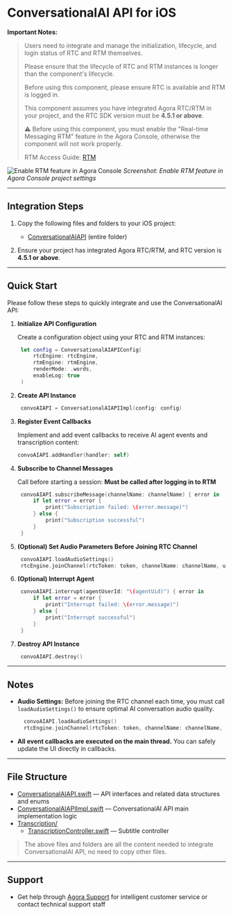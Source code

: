 # ConversationalAI API for iOS

**Important Notes:**
> Users need to integrate and manage the initialization, lifecycle, and login status of RTC and RTM themselves.
>
> Please ensure that the lifecycle of RTC and RTM instances is longer than the component's lifecycle.
>
> Before using this component, please ensure RTC is available and RTM is logged in.
>
> This component assumes you have integrated Agora RTC/RTM in your project, and the RTC SDK version must be **4.5.1 or above**.
>
> ⚠️ Before using this component, you must enable the "Real-time Messaging RTM" feature in the Agora Console, otherwise the component will not work properly.
>
> RTM Access Guide: [RTM](https://doc.shengwang.cn/doc/rtm2/swift/landing-page)

![Enable RTM feature in Agora Console](https://accktvpic.oss-cn-beijing.aliyuncs.com/pic/github_readme/ent-full/sdhy_7.jpg)
*Screenshot: Enable RTM feature in Agora Console project settings*

---

## Integration Steps

1. Copy the following files and folders to your iOS project:
   - [ConversationalAIAPI](./ConversationalAIAPI/) (entire folder)

2. Ensure your project has integrated Agora RTC/RTM, and RTC version is **4.5.1 or above**.

---

## Quick Start

Please follow these steps to quickly integrate and use the ConversationalAI API:

1. **Initialize API Configuration**

   Create a configuration object using your RTC and RTM instances:
   ```swift
    let config = ConversationalAIAPIConfig(
        rtcEngine: rtcEngine, 
        rtmEngine: rtmEngine, 
        renderMode: .words, 
        enableLog: true
    )
   ```

2. **Create API Instance**

   ```swift
    convoAIAPI = ConversationalAIAPIImpl(config: config)
   ```

3. **Register Event Callbacks**

   Implement and add event callbacks to receive AI agent events and transcription content:
   ```swift
   convoAIAPI.addHandler(handler: self)
   ```

4. **Subscribe to Channel Messages**

   Call before starting a session:
   **Must be called after logging in to RTM**
   ```swift
    convoAIAPI.subscribeMessage(channelName: channelName) { error in
        if let error = error {
            print("Subscription failed: \(error.message)")
        } else {
            print("Subscription successful")
        }
    }
   ```

5. **(Optional) Set Audio Parameters Before Joining RTC Channel**

   ```swift
    convoAIAPI.loadAudioSettings()
    rtcEngine.joinChannel(rtcToken: token, channelName: channelName, uid: uid, isIndependent: independent)
   ```

7. **(Optional) Interrupt Agent**

   ```swift
    convoAIAPI.interrupt(agentUserId: "\(agentUid)") { error in
        if let error = error {
            print("Interrupt failed: \(error.message)")
        } else {
            print("Interrupt successful")
        }
    }
   ```

8. **Destroy API Instance**

   ```swift
    convoAIAPI.destroy()
   ```
---

## Notes

- **Audio Settings:**
  Before joining the RTC channel each time, you must call `loadAudioSettings()` to ensure optimal AI conversation audio quality.
  ```swift
    convoAIAPI.loadAudioSettings()
    rtcEngine.joinChannel(rtcToken: token, channelName: channelName, uid: uid, isIndependent: independent)
  ```

- **All event callbacks are executed on the main thread.**
  You can safely update the UI directly in callbacks.

---

## File Structure

- [ConversationalAIAPI.swift](./ConversationalAIAPI.swift) — API interfaces and related data structures and enums
- [ConversationalAIAPIImpl.swift](./ConversationalAIAPIImpl.swift) — ConversationalAI API main implementation logic
- [Transcription/](./Transcription/)
  - [TranscriptionController.swift](./SubRender/TranscriptionController.swift) — Subtitle controller

> The above files and folders are all the content needed to integrate ConversationalAI API, no need to copy other files.

---

## Support

- Get help through [Agora Support](https://ticket.shengwang.cn/form?type_id=&sdk_product=&sdk_platform=&sdk_version=&current=0&project_id=&call_id=&channel_name=) for intelligent customer service or contact technical support staff
